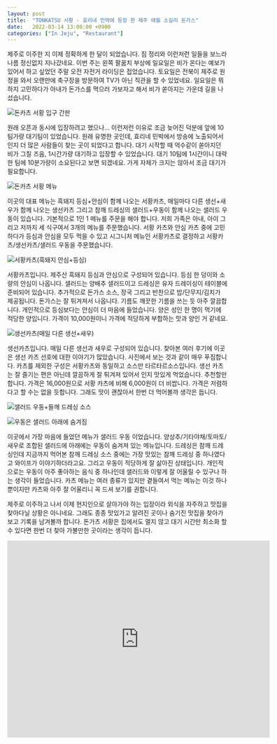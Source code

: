```yaml
---
layout: post
title:  "TONKATSU 서황 - 효리네 민박에 등장 한 제주 애월 소길리 돈가스"
date:   2022-03-14 13:00:00 +0900
categories: ["In Jeju", "Restaurant"]
---
```

제주로 이주한 지 이제 정확하게 한 달이 되었습니다. 짐 정리와 이런저런 일들을 보느라 나름 정신없지 지나갔네요.
이번 주는 왼쪽 팔꿈치 부상에 일요일은 비가 온다는 예보가 있어서 하고 싶었던 주말 오전 자전거 라이딩은 접었습니다.
토요일은 전북이 제주로 원정을 와서 오랜만에 축구장을 방문하여 TV가 아닌 직관을 할 수 있었네요. 일요일은 뭐하지
고민하다가 아내가 돈가스를 먹으러 가보자고 해서 비가 쏟아지는 가운데 길을 나섰습니다.


![돈카츠 서황 입구 간판](https://img1.daumcdn.net/thumb/R1280x0/?scode=mtistory2&fname=https%3A%2F%2Fblog.kakaocdn.net%2Fdn%2FcrFYgP%2FbtrvVBa9tTt%2F1tE3vv4QR8Ksb4tiKQ0kD0%2Fimg.png)



원래 오픈과 동시에 입장하려고 했으나... 이런저런 이유로 조금 늦어진 덕분에 앞에 10팀가량 대기팀이 있었습니다.
원래 유명한 곳인데, 효리네 민박에서 방송에 노출되어서 인지 더 많은 사람들이 찾는 곳이 되었다고 합니다.
대기 시작할 때 억수같이 쏟아지던 비가 그칠 즈음, 1시간가량 대기하고 입장할 수 있었습니다. 대기 10팀에 1시간이니
대략 한 팀에 10분가량이 소요된다고 보면 되겠네요. 가게 자체가 크지는 않아서 조금 대기가 필요합니다.


![돈카츠 서황 메뉴](https://img1.daumcdn.net/thumb/R1280x0/?scode=mtistory2&fname=https%3A%2F%2Fblog.kakaocdn.net%2Fdn%2FbTmjtp%2FbtrvW4cNUNl%2Fo9gkAkxeHbex0xTxtAfe30%2Fimg.png)



이곳의 대표 메뉴는 흑돼지 등심+안심이 함께 나오는 서황카츠, 매일마다 다른 생선+새우가 함께 나오는 생선카츠 그리고
참깨 드레싱의 샐러드+우동이 함께 나오는 샐러드 우동이 있습니다. 기본적으로 1인 1 메뉴를 주문을 해야 합니다.
저희 가족은 아내, 아이 그리고 저까지 세 식구여서 3개의 메뉴를 주문했습니다. 서황 카츠와 안심 카츠 중에 고민하다가
등심과 안심을 모두 먹을 수 있고 시그니처 메뉴인 서황카츠로 결정하고 서황카츠/생선카츠/샐러드 우동을 주문했습니다.


![서황카츠(흑돼지 안심+등심)](https://img1.daumcdn.net/thumb/R1280x0/?scode=mtistory2&fname=https%3A%2F%2Fblog.kakaocdn.net%2Fdn%2FdeIBwS%2FbtrvWHa5iwv%2FpLxwex5wb1KWZh3KnIt9Q0%2Fimg.png)



서황카츠입니다. 제주산 흑돼지 등심과 안심으로 구성되어 있습니다. 등심 한 덩이와 소량의 안심이 나옵니다.
샐러드는 양배추 샐러드이고 드레싱은 유자 드레이싱이 테이블에 준비되어 있습니다.
추가적으로 돈가스 소스, 장국 그리고 반찬으로 밥/단무지/김치가 제공됩니다. 돈가스는 잘 튀겨져서 나옵니다.
기름도 깨끗한 기름을 쓰는 듯 아주 깔끔합니다. 개인적으로 등심보다는 안심이 더 마음에 들었습니다.
양은 성인 한 명이 먹기에 적당한 양입니다. 가격이 10,000원이니 가격에 적당하게 부합하는 맛과 양인 거 같네요.


![생선카츠(매일 다른 생선+새우)](https://img1.daumcdn.net/thumb/R1280x0/?scode=mtistory2&fname=https%3A%2F%2Fblog.kakaocdn.net%2Fdn%2FdcqSxT%2FbtrvW5bKE1z%2FLjIWK0v3Z7AkG4sNwlzh6k%2Fimg.png)



생선카츠입니다. 매일 다른 생선과 새우로 구성되어 있습니다. 찾아본 여러 후기에 이곳은 생선 카츠 선호에 대한 이야기가 많았습니다.
사진에서 보는 것과 같이 매우 푸짐합니다. 카츠를 제외한 구성은 서황카츠와 동일하고 소스만 타르타르소스입니다.
생선 카츠는 잘 즐기는 편은 아닌데 깔끔하게 잘 튀겨져 있어서 인지 맛있게 먹었습니다. 추천할만합니다.
가격은 16,000원으로 서황 카츠에 비해 6,000원이 더 비쌉니다. 가격은 저렴하다고 할 수는 없을 듯합니다.
그래도 맛이 괜찮아서 한번 더 먹어볼까 생각은 듭니다.



![샐러드 우동+들깨 드레싱 소스](https://img1.daumcdn.net/thumb/R1280x0/?scode=mtistory2&fname=https%3A%2F%2Fblog.kakaocdn.net%2Fdn%2FdtpSZO%2FbtrvVzxAeI2%2FKNhJU0hlXGZHgjVvgraa91%2Fimg.png)


![우동은 샐러드 아래에 숨겨짐](https://img1.daumcdn.net/thumb/R1280x0/?scode=mtistory2&fname=https%3A%2F%2Fblog.kakaocdn.net%2Fdn%2F8wNBK%2FbtrvVAceg5q%2Fbwwhq8TNRnJ0B46Nj3kceK%2Fimg.png)


이곳에서 가장 마음에 들었던 메뉴가 샐러드 우동 이었습니다. 양상추/기타야채/토마토/새우로 조합된 샐러드에
아래에는 우동이 숨겨져 있는 메뉴입니다. 드레싱은 참깨 드레싱인데 지금까지 먹어본 참깨 드레싱 소스 중에는
가장 맛있는 참깨 드레싱 중 하나였다고 와이프가 이야기하더라고요. 그리고 우동이 적당하게 잘 삶아진 상태입니다.
개인적으로는 우동이 아주 좋아하는 음식 중 하나인데 샐러드와 이렇게 잘 어울릴 수 있구나 하는 생각이 들었습니다.
카츠 메뉴는 여러 종류가 있지만 곁들여서 먹는 메뉴는 이것 하나뿐이지만 카츠와 아주 잘 어울리니 꼭 드셔 보기를 권합니다.


제주로 이주하고 나서 이제 현지인으로 살아가야 하는 입장이라 외식을 자주하고 맛집을 찾아다닐 상황은 아니네요.
그래도 종종 맛있가고 알려진 곳이나 숨기진 맛집을 찾아가 보고 기록을 남겨볼까 합니다. 돈가츠 서황은 집에서도 멀지
않고 대기 시간만 최소화 할 수 있다면 한번 더 찾아 가볼만한 곳이라는 생각이 듭니다.



<iframe src="https://www.google.com/maps/embed?pb=!1m18!1m12!1m3!1d3329.5710631846623!2d126.37760271562387!3d33.434425580778374!2m3!1f0!2f0!3f0!3m2!1i1024!2i768!4f13.1!3m3!1m2!1s0x350cf65afefbdd15%3A0xd71ff48f964a05e9!2zVE9OS0FUU1XshJztmak!5e0!3m2!1sko!2skr!4v1647228112835!5m2!1sko!2skr" width="600" height="450" style="border:0;" allowfullscreen="" loading="lazy"></iframe>